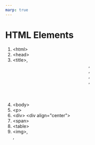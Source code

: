```yaml
---
marp: true
---
```


# HTML Elements <!-- fit -->
1. \<html>
2. \<head>
1. \<title>, <header>, <footer>, <article>, <section>,  
1. \<body>
1. \<p>
1. \<div> \<div align="center">
1. \<span>
1. \<table>
1. \<img>, <aside>, <audio>, <canvas>, <datalist>, <details>, <embed>, <nav>, <output>, <progress>, <video>, <ul>, <ol>, <li>

****
# Questions <!-- fit -->

1. Difference between \<div> and \<p>

***
# Marp slide deck
<!-- _class: invert -->
## The big slogan <!-- fit -->
---
# new slide
![bg right](https://picsum.photos/720?image=29)
![bg](https://picsum.photos/720?image=20)
- one
- two
- three

****